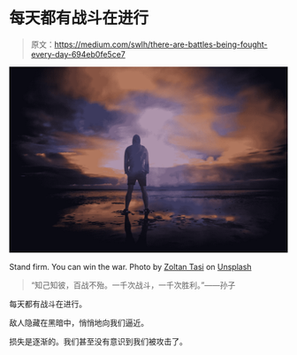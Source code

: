 # 每天都有战斗在进行

> 原文：<https://medium.com/swlh/there-are-battles-being-fought-every-day-694eb0fe5ce7>

![](img/5619db41ec47c6e487cfa18f5c22e947.png)

Stand firm. You can win the war. Photo by [Zoltan Tasi](https://unsplash.com/photos/0khu-rgbjzo?utm_source=unsplash&utm_medium=referral&utm_content=creditCopyText) on [Unsplash](https://unsplash.com/?utm_source=unsplash&utm_medium=referral&utm_content=creditCopyText)

> “知己知彼，百战不殆。一千次战斗，一千次胜利。”——孙子

每天都有战斗在进行。

敌人隐藏在黑暗中，悄悄地向我们逼近。

损失是逐渐的。我们甚至没有意识到我们被攻击了。
